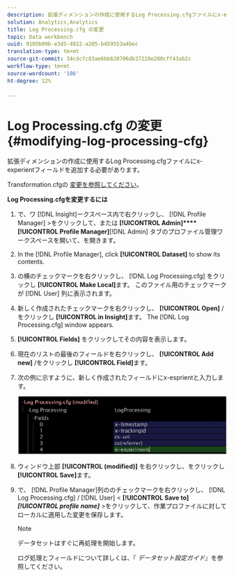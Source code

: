 ```yaml
---
description: 拡張ディメンションの作成に使用するLog Processing.cfgファイルにx-experientフィールドを追加する必要があります。
solution: Analytics,Analytics
title: Log Processing.cfg の変更
topic: Data workbench
uuid: 9105b09b-e3d5-4922-a205-b459553a4bec
translation-type: tm+mt
source-git-commit: 34cdcfc83ae6bb620706db37228e200cff43ab2c
workflow-type: tm+mt
source-wordcount: '186'
ht-degree: 12%

---
```



# Log Processing.cfg の変更{#modifying-log-processing-cfg}

拡張ディメンションの作成に使用するLog Processing.cfgファイルにx-experientフィールドを追加する必要があります。

Transformation.cfgの [変更を参照してください](../../../home/c-undst-ctrld-exp/c-vw-rslts/t-mod-trfmtn.md#task-d61b02853a82492c9a76e3c5fe8a3fb6)。

**Log Processing.cfgを変更するには**

1. で、ワ [!DNL Insight]ークスペース内で右クリックし、 [!DNL Profile Manager] >をクリックして、または **[!UICONTROL Admin]****[!UICONTROL Profile Manager]**[!DNL Admin] タブのプロファイル管理ワークスペースを開いて、を開きます。
1. In the [!DNL Profile Manager], click **[!UICONTROL Dataset]** to show its contents.
1. の横のチェックマークを右クリックし、 [!DNL Log Processing.cfg] をクリックし **[!UICONTROL Make Local]**&#x200B;ます。 このファイル用のチェックマークが [!DNL User] 列に表示されます。
1. 新しく作成されたチェックマークを右クリックし、 **[!UICONTROL Open]** /をクリックし **[!UICONTROL in Insight]**&#x200B;ます。 The [!DNL Log Processing.cfg] window appears.
1. **[!UICONTROL Fields]** をクリックしてその内容を表示します。
1. 現在のリストの最後のフィールドを右クリックし、 **[!UICONTROL Add new]** /をクリックし **[!UICONTROL Field]**&#x200B;ます。
1. 次の例に示すように、新しく作成されたフィールドにx-esprientと入力します。

   ![ステップ情報](assets/logprocessing.png)

1. ウィンドウ上部 **[!UICONTROL (modified)]** を右クリックし、をクリックし **[!UICONTROL Save]**&#x200B;ます。
1. で、 [!DNL Profile Manager]列ののチェックマークを右クリックし、 [!DNL Log Processing.cfg] / [!DNL User] &lt; **[!UICONTROL Save to]*****[!UICONTROL profile name]*** >をクリックして、作業プロファイルに対してローカルに適用した変更を保存します。

   >[!NOTE]
   >
   >データセットはすぐに再処理を開始します。

   ログ処理とフィールドについて詳しくは、『 *データセット設定ガイド*』を参照してください。

